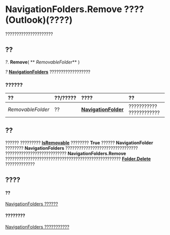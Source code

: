 
# NavigationFolders.Remove ???? (Outlook)(????)

?????????????????????


## ??

 _?_. **Remove**( ** _RemovableFolder_** )

 _?_ **[NavigationFolders](ecff93b8-0c3f-5f31-5b61-c46d2622d2af.md)** ??????????????????


### ??????



|**??**|**??/?????**|**????**|**??**|
|:-----|:-----|:-----|:-----|
| _RemovableFolder_|??|**[NavigationFolder](c8d7aabb-58ba-df5e-ccdc-06f73db7726c.md)**|??????????? ????????????|

## ??

?????? ?????????  **[IsRemovable](9fff5f32-2ac4-5ed3-c6d5-10962de8b34f.md)** ???????? **True** ?????? **NavigationFolder** ???????? **NavigationFolders** ???????????????????????????????? ??????????????????????????? **NavigationFolders.Remove** ??????????????????????????????????????????????????? **[Folder.Delete](3df0f063-3f41-e3b7-d1e3-7ea08970c56d.md)** ?????????????


## ????


#### ??


[NavigationFolders ??????](ecff93b8-0c3f-5f31-5b61-c46d2622d2af.md)
#### ????????


[NavigationFolders ???????????](http://msdn.microsoft.com/library/b2db3d9f-86bb-41d7-6be2-facd16bf8b60%28Office.15%29.aspx)